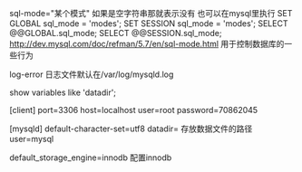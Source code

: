 sql-mode="某个模式" 如果是空字符串那就表示没有
也可以在mysql里执行
SET GLOBAL sql_mode = 'modes';
SET SESSION sql_mode = 'modes';
SELECT @@GLOBAL.sql_mode;
SELECT @@SESSION.sql_mode;
http://dev.mysql.com/doc/refman/5.7/en/sql-mode.html
用于控制数据库的一些行为


log-error
日志文件默认在/var/log/mysqld.log

show variables like 'datadir';

[client]
port=3306
host=localhost
user=root
password=70862045


[mysqld]
default-character-set=utf8
datadir= 存放数据文件的路径
user=mysql


default_storage_engine=innodb
配置innodb

